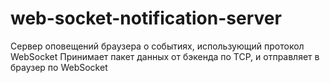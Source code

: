 # web-socket-notification-server
Сервер оповещений браузера о событиях, использующий протокол WebSocket
Принимает пакет данных от бэкенда по TCP, и отправляет в браузер по WebSocket
